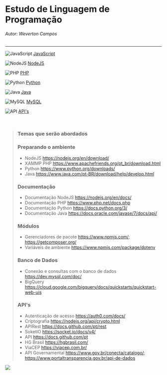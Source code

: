 # Estudo de Linguagem de Programação
###### Autor: Weverton Campos


<!-- ![json](https://img.icons8.com/ios/50/000000/json.png)  -->

<!-- ![C](https://img.icons8.com/color/48/000000/c-programming.png)
![Arduino](https://img.icons8.com/fluency/50/000000/arduino.png)
-->

<hr>

![JavaScript](https://img.icons8.com/color/50/000000/javascript--v1.png)
[JavaScript](https://github.com/wevertoncamposdev/study_programming/tree/main/javascript)



![NodeJS](https://img.icons8.com/color/48/000000/nodejs.png)
[NodeJS](https://github.com/wevertoncamposdev/study_programming/tree/main/node)


![PHP](https://img.icons8.com/offices/50/000000/php-logo.png)
[PHP](https://github.com/wevertoncamposdev/study_programming/tree/main/php)



![Python](https://img.icons8.com/color/50/000000/python--v1.png)
[Python](https://github.com/wevertoncamposdev/study_programming/tree/main/python)

![Java](https://img.icons8.com/color/50/000000/java--v1.png)
[Java](https://github.com/wevertoncamposdev/study_programming/tree/main/java)



![MySQL](https://img.icons8.com/fluency/50/000000/mysql-logo.png)
[MySQL](https://github.com/wevertoncamposdev/study_programming/tree/main/mysql)




![API](https://img.icons8.com/cotton/48/000000/api.png)
[API's](https://github.com/wevertoncamposdev/study_programming/tree/main/api)

<br>

>###    Temas que serão abordados
>
>### Preparando o ambiente
>*  NodeJS <https://nodejs.org/en/download/> 
>*  XAMMP PHP <https://www.apachefriends.org/pt_br/download.html> 
>*  Python <https://www.python.org/downloads/>
>*  Java <https://www.java.com/pt-BR/download/help/develop.html>
>
>### Documentação
>*  Documentação NodeJS <https://nodejs.org/en/docs/>
>*  Documentação PHP <https://www.php.net/docs.php>
>*  Documentação Python <https://docs.python.org/3/>
>*  Documentação Java <https://docs.oracle.com/javase/7/docs/api/> 
>
>### Módulos
>*  Gerenciadores de pacote <https://www.npmjs.com/>; <https://getcomposer.org/>
>*  Variáveis de ambiente <https://www.npmjs.com/package/dotenv>
> 
>### Banco de Dados
>*  Conexão e consultas com o banco de dados <https://dev.mysql.com/doc/>
>*  BigQuery <https://cloud.google.com/bigquery/docs/quickstarts/quickstart-web-uis>
> 
>### API's
>*  Autenticação de acesso <https://auth0.com/docs/>
>*  Criptografia <https://nodejs.org/api/crypto.html>
>*  APIRest <https://docs.github.com/pt/rest>
>*  SoketIO <https://socket.io/docs/v4/>
>*  API <https://docs.github.com/pt>
>*  HG Brasil <https://hgbrasil.com/>
>*  ViaCEP <https://viacep.com.br/>
>*  API Governamental <https://www.gov.br/conecta/catalogo/>; <https://www.portaltransparencia.gov.br/api-de-dados>


<a href="https://github.com/
study_programming
/
study_programming
/graphs/contributors"><img src="https://contrib.rocks/image?repo=
study_programming
/
study_programming
" /></a>